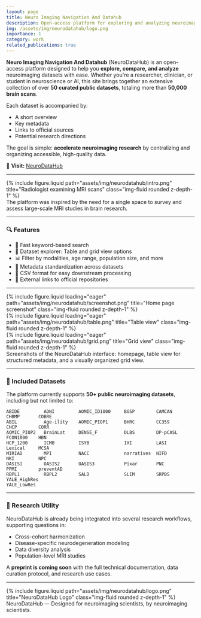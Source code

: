 ```yaml
---
layout: page
title: Neuro Imaging Navigation And Datahub
description: Open-access platform for exploring and analyzing neuroimaging datasets
img: /assets/img/neurodatahub/logo.png
importance: 1
category: work
related_publications: true
---
```


**Neuro Imaging Navigation And Datahub** (NeuroDataHub) is an open-access platform designed to help you **explore, compare, and analyze** neuroimaging datasets with ease. Whether you're a researcher, clinician, or student in neuroscience or AI, this site brings together an extensive collection of over **50 curated public datasets**, totaling more than **50,000 brain scans**.

Each dataset is accompanied by:
- A short overview
- Key metadata
- Links to official sources
- Potential research directions

The goal is simple: **accelerate neuroimaging research** by centralizing and organizing accessible, high-quality data.

🔗 **Visit:** [NeuroDataHub](https://blackpearl006.github.io/NeuroDataHub/)

---

<div class="row justify-content-sm-center">
  <div class="col-sm-8 mt-3 mt-md-0">
    {% include figure.liquid path="assets/img/neurodatahub/intro.png" title="Radiologist examining MRI scans" class="img-fluid rounded z-depth-1" %}
  </div>
</div>
<div class="caption">
    The platform was inspired by the need for a single space to survey and assess large-scale MRI studies in brain research.
</div>

---

### 🔍 Features

- 🚀 Fast keyword-based search
- 🧠 Dataset explorer: Table and grid view options
- 📊 Filter by modalities, age range, population size, and more
- 🧩 Metadata standardization across datasets
- 📁 CSV format for easy downstream processing
- 🔗 External links to official repositories

---

<div class="row">
  <div class="col-sm mt-3 mt-md-0">
    {% include figure.liquid loading="eager" path="assets/img/neurodatahub/screenshot.png" title="Home page screenshot" class="img-fluid rounded z-depth-1" %}
  </div>
  <div class="col-sm mt-3 mt-md-0">
    {% include figure.liquid loading="eager" path="assets/img/neurodatahub/table.png" title="Table view" class="img-fluid rounded z-depth-1" %}
  </div>
  <div class="col-sm mt-3 mt-md-0">
    {% include figure.liquid loading="eager" path="assets/img/neurodatahub/grid.png" title="Grid view" class="img-fluid rounded z-depth-1" %}
  </div>
</div>
<div class="caption">
    Screenshots of the NeuroDataHub interface: homepage, table view for structured metadata, and a visually organized grid view.
</div>

---

### 📂 Included Datasets

The platform currently supports **50+ public neuroimaging datasets**, including but not limited to:

```
ABIDE         ADNI         AOMIC_ID1000     BGSP        CAMCAN      CHBMP       COBRE
ABIL          Age-ility    AOMIC_PIOP1      BHRC        CC359       CHCP        CORR
AOMIC_PIOP2   BrainLat     DENSE_F          DLBS        DP-pCASL    FCON1000    HBN
HCP_1200      ICMB         ISYB             IXI         LASI        Lexical     MCSA
MIRIAD        MPI          NACC             narratives  NIFD        NKI         NPC
OASIS1        OASIS2       OASIS3           Pixar       PNC         PPMI        preventAD
RBPL1         RBPL2        SALD             SLIM        SRPBS       YALE_HighRes
YALE_LowRes
```

---

### 🧪 Research Utility

NeuroDataHub is already being integrated into several research workflows, supporting questions in:
- Cross-cohort harmonization
- Disease-specific neurodegeneration modeling
- Data diversity analysis
- Population-level MRI studies

A **preprint is coming soon** with the full technical documentation, data curation protocol, and research use cases.

---

<div class="row justify-content-sm-center">
  <div class="col-sm-6 mt-3 mt-md-0">
    {% include figure.liquid path="assets/img/neurodatahub/logo.png" title="NeuroDataHub Logo" class="img-fluid rounded z-depth-1" %}
  </div>
</div>
<div class="caption">
    NeuroDataHub — Designed for neuroimaging scientists, by neuroimaging scientists.
</div>
